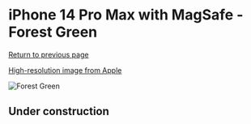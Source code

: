# iPhone 14 Pro Max with MagSafe - Forest Green

[Return to previous page](/iphone_14)

[High-resolution image from Apple](https://store.storeimages.cdn-apple.com/8756/as-images.apple.com/is/MPPN3?wid=4500&hei=4500&fmt=png)

<div style="width: 500px"><img src="/almost_uncompressed/MPPN3.webp" alt="Forest Green"></div>

## Under construction
